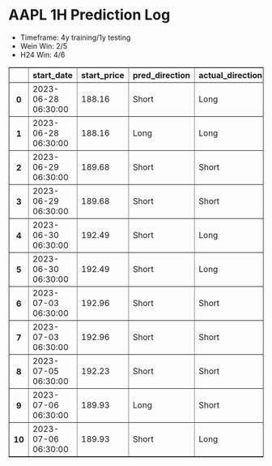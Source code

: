 <h1>AAPL 1H Prediction Log</h1>

* Timeframe: 4y training/1y testing
* Wein Win: 2/5
* H24  Win: 4/6
<table border="1" class="dataframe">
  <thead>
    <tr style="text-align: right;">
      <th></th>
      <th>start_date</th>
      <th>start_price</th>
      <th>pred_direction</th>
      <th>actual_direction</th>
      <th>end_date</th>
      <th>end_price</th>
      <th>difference</th>
      <th>model_type</th>
    </tr>
  </thead>
  <tbody>
    <tr>
      <th>0</th>
      <td>2023-06-28 06:30:00</td>
      <td>188.16</td>
      <td>Short</td>
      <td>Long</td>
      <td>2023-06-28 12:00:00</td>
      <td>189.25</td>
      <td>1.09</td>
      <td>Wein</td>
    </tr>
    <tr>
      <th>1</th>
      <td>2023-06-28 06:30:00</td>
      <td>188.16</td>
      <td>Long</td>
      <td>Long</td>
      <td>2023-06-28 12:00:00</td>
      <td>189.25</td>
      <td>1.09</td>
      <td>H24</td>
    </tr>
    <tr>
      <th>2</th>
      <td>2023-06-29 06:30:00</td>
      <td>189.68</td>
      <td>Short</td>
      <td>Short</td>
      <td>2023-06-29 08:00:00</td>
      <td>189.59</td>
      <td>-0.09</td>
      <td>H24</td>
    </tr>
    <tr>
      <th>3</th>
      <td>2023-06-29 06:30:00</td>
      <td>189.68</td>
      <td>Short</td>
      <td>Short</td>
      <td>2023-06-29 08:00:00</td>
      <td>189.59</td>
      <td>-0.09</td>
      <td>Wein</td>
    </tr>
    <tr>
      <th>4</th>
      <td>2023-06-30 06:30:00</td>
      <td>192.49</td>
      <td>Short</td>
      <td>Long</td>
      <td>2023-06-30 07:00:00</td>
      <td>193.97</td>
      <td>1.48</td>
      <td>Wein</td>
    </tr>
    <tr>
      <th>5</th>
      <td>2023-06-30 06:30:00</td>
      <td>192.49</td>
      <td>Short</td>
      <td>Long</td>
      <td>2023-06-30 07:00:00</td>
      <td>193.97</td>
      <td>1.48</td>
      <td>H24</td>
    </tr>
    <tr>
      <th>6</th>
      <td>2023-07-03 06:30:00</td>
      <td>192.96</td>
      <td>Short</td>
      <td>Short</td>
      <td>2023-07-03 12:00:00</td>
      <td>192.47</td>
      <td>-0.49</td>
      <td>H24</td>
    </tr>
    <tr>
      <th>7</th>
      <td>2023-07-03 06:30:00</td>
      <td>192.96</td>
      <td>Short</td>
      <td>Short</td>
      <td>2023-07-03 12:00:00</td>
      <td>192.47</td>
      <td>-0.49</td>
      <td>Wein</td>
    </tr>
    <tr>
      <th>8</th>
      <td>2023-07-05 06:30:00</td>
      <td>192.23</td>
      <td>Short</td>
      <td>Short</td>
      <td>2023-07-05 10:00:00</td>
      <td>190.99</td>
      <td>-1.24</td>
      <td>H24</td>
    </tr>
    <tr>
      <th>9</th>
      <td>2023-07-06 06:30:00</td>
      <td>189.93</td>
      <td>Long</td>
      <td>Short</td>
      <td>2023-07-06 07:00:00</td>
      <td>189.70</td>
      <td>-0.23</td>
      <td>H24</td>
    </tr>
    <tr>
      <th>10</th>
      <td>2023-07-06 06:30:00</td>
      <td>189.93</td>
      <td>Short</td>
      <td>Long</td>
      <td>2023-07-06 12:00:00</td>
      <td>191.77</td>
      <td>1.84</td>
      <td>Wein</td>
    </tr>
  </tbody>
</table>